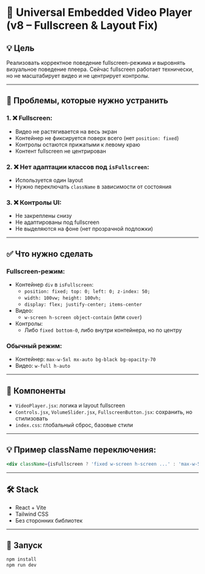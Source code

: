 
# 🎥 Universal Embedded Video Player (v8 – Fullscreen & Layout Fix)

## 💡 Цель

Реализовать корректное поведение fullscreen-режима и выровнять визуальное поведение плеера. Сейчас fullscreen работает технически, но не масштабирует видео и не центрирует контролы.

---

## 🔧 Проблемы, которые нужно устранить

### 1. ❌ Fullscreen:
- Видео не растягивается на весь экран
- Контейнер не фиксируется поверх всего (нет `position: fixed`)
- Контролы остаются прижатыми к левому краю
- Контент fullscreen не центрирован

### 2. ❌ Нет адаптации классов под `isFullscreen`:
- Используется один layout
- Нужно переключать `className` в зависимости от состояния

### 3. ❌ Контролы UI:
- Не закреплены снизу
- Не адаптированы под fullscreen
- Не выделяются на фоне (нет прозрачной подложки)

---

## ✅ Что нужно сделать

### Fullscreen-режим:
- Контейнер `div` в `isFullscreen`:
  - `position: fixed; top: 0; left: 0; z-index: 50;`
  - `width: 100vw; height: 100vh;`
  - `display: flex; justify-center; items-center`
- Видео:
  - `w-screen h-screen object-contain` (или `cover`)
- Контролы:
  - Либо `fixed bottom-0`, либо внутри контейнера, но по центру

### Обычный режим:
- Контейнер: `max-w-5xl mx-auto bg-black bg-opacity-70`
- Видео: `w-full h-auto`

---

## 🧱 Компоненты

- `VideoPlayer.jsx`: логика и layout fullscreen
- `Controls.jsx`, `VolumeSlider.jsx`, `FullscreenButton.jsx`: сохранить, но стилизовать
- `index.css`: глобальный сброс, базовые стили

---

## 💡 Пример className переключения:

```jsx
<div className={isFullscreen ? 'fixed w-screen h-screen ...' : 'max-w-5xl mx-auto ...'}>
```

---

## 🛠 Stack

- React + Vite
- Tailwind CSS
- Без сторонних библиотек

---

## 🚀 Запуск

```bash
npm install
npm run dev
```
